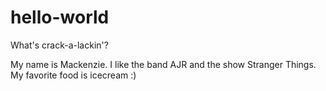 # hello-world

What's crack-a-lackin'?

My name is Mackenzie. I like the band AJR and the show Stranger Things.
My favorite food is icecream :)
